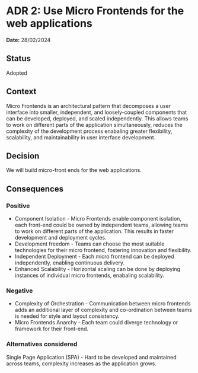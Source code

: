 # ADR 2: Use Micro Frontends for the web applications
**Date:** 28/02/2024

## Status
Adopted

## Context
Micro Frontends is an architectural pattern that decomposes a user interface into smaller, independent, and loosely-coupled components that can be developed, deployed, and scaled independently. This allows teams to work on different parts of the application simultaneously, reduces the complexity of the development process enabaling  greater flexibility, scalability, and maintainability in user interface development.

## Decision
We will build micro-front ends for the web applications.

## Consequences
### Positive
* Component Isolation - Micro Frontends enable component isolation, each front-end could be owned by independent teams, allowing teams to work  on different parts of the application. This results in faster development and deployment cycles.
*  Development  freedom - Teams can choose the most suitable technologies for their micro frontend, fostering innovation and flexibility.
*  Independent Deployment -  Each micro frontend can be deployed independently, enabling continuous delivery.
*  Enhanced Scalability - Horizontal scaling can be done by deploying instances of individual micro frontends, enabaling  scalability.

### Negative
*  Complexity of Orchestration - Communication between micro frontends adds an additional layer of complexity and  co-ordination  between teams is needed for style and layout consistency.
*  Micro Frontends Anarchy - Each team could diverge technology or framework for their front-end.

### Alternatives considered
Single Page Application (SPA) - Hard to be developed and maintained across teams, complexity increases as the application grows.
